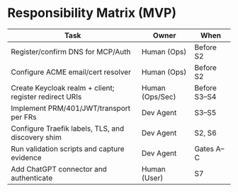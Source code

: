 # Responsibility Matrix (MVP)
| Task | Owner | When |
|------|-------|------|
| Register/confirm DNS for MCP/Auth | Human (Ops) | Before S2 |
| Configure ACME email/cert resolver | Human (Ops) | Before S2 |
| Create Keycloak realm + client; register redirect URIs | Human (Ops/Sec) | Before S3–S4 |
| Implement PRM/401/JWT/transport per FRs | Dev Agent | S3–S5 |
| Configure Traefik labels, TLS, and discovery shim | Dev Agent | S2, S6 |
| Run validation scripts and capture evidence | Dev Agent | Gates A–C |
| Add ChatGPT connector and authenticate | Human (User) | S7 |
